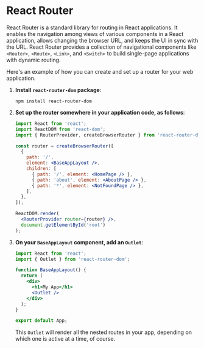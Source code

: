 # React Router

React Router is a standard library for routing in React applications. It enables the navigation among views of various components in a React application, allows changing the browser URL, and keeps the UI in sync with the URL. React Router provides a collection of navigational components like `<Router>`, `<Route>`, `<Link>`, and `<Switch>` to build single-page applications with dynamic routing.

Here's an example of how you can create and set up a router for your web application.

1. __Install `react-router-dom` package__:

    ```
    npm install react-router-dom
    ```

2. __Set up the router somewhere in your application code, as follows__:

    ```jsx
    import React from 'react';
    import ReactDOM from 'react-dom';
    import { RouterProvider, createBrowserRouter } from 'react-router-dom';

    const router = createBrowserRouter([
      {
        path: '/',
        element: <BaseAppLayout />,
        children: [
          { path: '/', element: <HomePage /> },
          { path: 'about', element: <AboutPage /> },
          { path: '*', element: <NotFoundPage /> },
        ],
      },
    ]);

    ReactDOM.render(
      <RouterProvider router={router} />,
      document.getElementById('root')
    );
    ```

3. __On your `BaseAppLayout` component, add an `Outlet`__:

    ```jsx
    import React from 'react';
    import { Outlet } from 'react-router-dom';

    function BaseAppLayout() {
      return (
        <div>
          <h1>My App</h1>
          <Outlet />
        </div>
      );
    }

    export default App;
    ```

    This `Outlet` will render all the nested routes in your app, depending on which one is active at a time, of course.
